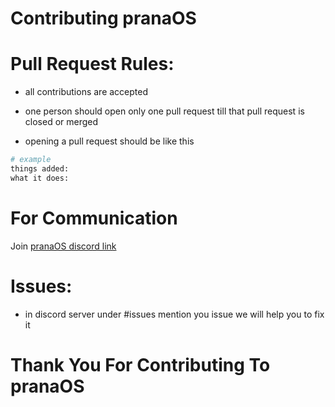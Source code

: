 # Contributing pranaOS

# Pull Request Rules:
- all contributions are accepted
- one person should open only one pull request till that pull request is closed or merged

- opening a pull request should be like this
```sh
# example
things added:
what it does:
```

# For Communication
Join [pranaOS discord link](https://discord.gg/XmpBTmy9Bz)

# Issues:
- in discord server under #issues mention you issue we will help you to fix it

# Thank You For Contributing To pranaOS